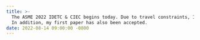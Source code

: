 ```yaml
---
title: >-  
  The ASME 2022 IDETC & CIEC begins today. Due to travel constraints, I would like to thank Prof. Cunfu Wang’s colleague in the United States for presenting our research on our behalf.
  In addition, my first paper has also been accepted.
date: 2022-08-14 09:00:00 -0800  
---
```

